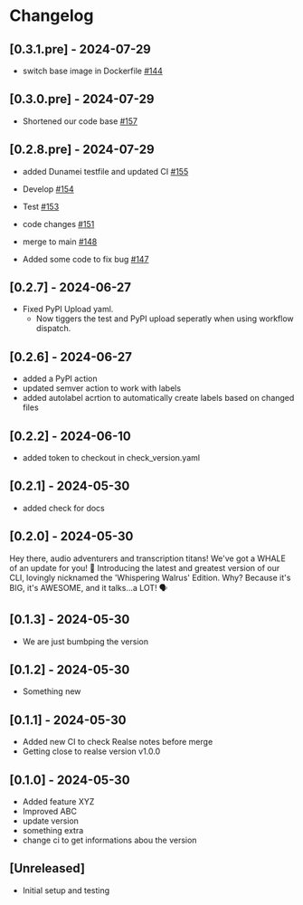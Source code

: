 # Changelog

## [0.3.1.pre] - 2024-07-29

- switch base image in Dockerfile [#144](https://github.com/JSchmie/versioning-test-repo/pull/144)

## [0.3.0.pre] - 2024-07-29

- Shortened our code base [#157](https://github.com/JSchmie/versioning-test-repo/pull/157)

## [0.2.8.pre] - 2024-07-29

- added Dunamei testfile and updated CI  [#155](https://github.com/JSchmie/versioning-test-repo/pull/155)

- Develop [#154](https://github.com/JSchmie/versioning-test-repo/pull/154)

- Test [#153](https://github.com/JSchmie/versioning-test-repo/pull/153)

- code changes [#151](https://github.com/JSchmie/versioning-test-repo/pull/151)

- merge to main [#148](https://github.com/JSchmie/versioning-test-repo/pull/148)

- Added some code to fix bug [#147](https://github.com/JSchmie/versioning-test-repo/pull/147)

## [0.2.7] - 2024-06-27
- Fixed PyPI Upload yaml.
    - Now tiggers the test and PyPI upload seperatly when using workflow dispatch. 
## [0.2.6] - 2024-06-27

- added a PyPI action
- updated semver action to work with labels
- added autolabel acrtion to automatically create labels based on changed files

## [0.2.2] - 2024-06-10

- added token to checkout in check_version.yaml

## [0.2.1] - 2024-05-30

- added check for docs

## [0.2.0] - 2024-05-30

Hey there, audio adventurers and transcription titans! We've got a WHALE of an update for you! 🐋 Introducing the latest and greatest version of our CLI, lovingly nicknamed the 'Whispering Walrus' Edition. Why? Because it's BIG, it's AWESOME, and it talks...a LOT! 🗣️

## [0.1.3] - 2024-05-30

- We are just bumbping the version

## [0.1.2] - 2024-05-30

- Something new

## [0.1.1] - 2024-05-30

- Added new CI to check Realse notes before merge
- Getting close to realse version v1.0.0

## [0.1.0] - 2024-05-30

- Added feature XYZ
- Improved ABC
- update version
- something extra
- change ci to get informations abou the version

## [Unreleased]

- Initial setup and testing
